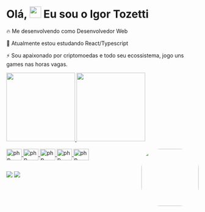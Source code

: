 <h1 align="left">Olá, <img src="https://raw.githubusercontent.com/kaueMarques/kaueMarques/master/hi.gif" height="30px"> Eu sou o Igor Tozetti</h1>

 🔥 Me desenvolvendo como Desenvolvedor Web

 🔭 Atualmente estou estudando React/Typescript

 ⚡ Sou apaixonado por criptomoedas e todo seu ecossistema, jogo uns games nas horas vagas.

<div align="left">
  <a href="https://github.com/igorct1">
  <img height="180em" src="https://github-readme-stats.vercel.app/api?username=igorct1&show_icons=true&theme=dracula&include_all_commits=true&count_private=true"/>
  <img height="180em" src="https://github-readme-stats.vercel.app/api/top-langs/?username=igorct1&layout=compact&langs_count=7&theme=dracula"/>
</div>
<div style="display: inline_block; text-decoration: none"><br>
  <img align="center" alt="php" height="30" width="40" src="https://cdn.jsdelivr.net/gh/devicons/devicon/icons/javascript/javascript-original.svg" >
  <img  align="center" alt="php" height="30" width="40" src="https://cdn.jsdelivr.net/gh/devicons/devicon/icons/php/php-original.svg">
  <img align="center" alt="php" height="30" width="40" src="https://cdn.jsdelivr.net/gh/devicons/devicon/icons/laravel/laravel-plain.svg">
  <img align="center" alt="php" height="30" width="40" src="https://cdn.jsdelivr.net/gh/devicons/devicon/icons/html5/html5-original.svg" >
  <img align="center" alt="php" height="30" width="40" src="https://cdn.jsdelivr.net/gh/devicons/devicon/icons/css3/css3-original.svg" >
   <img align="right" alt="" height="150" style="border-radius:50px;" src="https://media-exp1.licdn.com/dms/image/C5603AQGK-oyS4MpRZQ/profile-displayphoto-shrink_200_200/0/1651011496886?e=1665619200&v=beta&t=gtWcz4uNxNsnspjsNwHpt_8XWpmv7L11Mazdy2UqHuY">
</div>

##
<div> 

  <a href="https://instagram.com/rsn_dev" target="_blank"><img src="https://img.shields.io/badge/-Instagram-%23E4405F?style=for-the-badge&logo=instagram&logoColor=white" target="_blank" ></a>
  <a href="https://www.linkedin.com/in/igor-tozetti1/" target="_blank"><img src="https://img.shields.io/badge/-LinkedIn-%230077B5?style=for-the-badge&logo=linkedin&logoColor=white" target="_blank"></a> 
 
</div>
